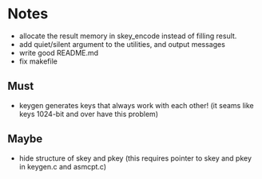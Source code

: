 # Notes
- allocate the result memory in skey_encode instead of filling result.
- add quiet/silent argument to the utilities, and output messages
- write good README.md
- fix makefile

## Must
- keygen generates keys that always work with each other!
  (it seams like keys 1024-bit and over have this problem)

## Maybe
- hide structure of skey and pkey
  (this requires pointer to skey and pkey in keygen.c and asmcpt.c)
